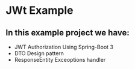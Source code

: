 # JWt Example

## In this example project we have:
- JWT Authorization Using Spring-Boot 3
- DTO Design pattern
- ResponseEntity Exceoptions handler


